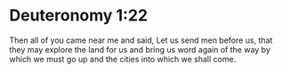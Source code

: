 # Deuteronomy 1:22

Then all of you came near me and said, Let us send men before us, that they may explore the land for us and bring us word again of the way by which we must go up and the cities into which we shall come.
